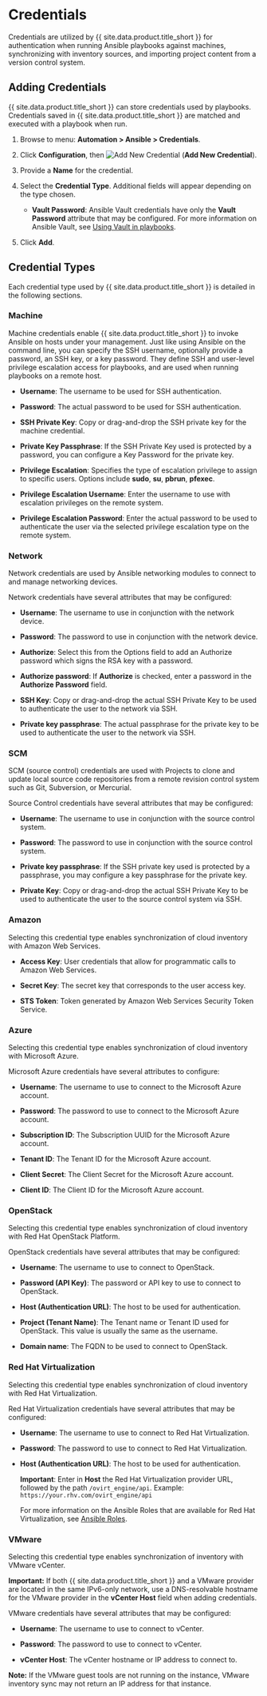 # Credentials

Credentials are utilized by {{ site.data.product.title_short }} for authentication when running Ansible playbooks against machines, synchronizing with inventory sources, and importing project content from a version control system.

## Adding Credentials

{{ site.data.product.title_short }} can store credentials used by playbooks. Credentials saved in {{ site.data.product.title_short }} are matched and executed with a playbook when run.

1.  Browse to menu: **Automation > Ansible > Credentials**.

2.  Click **Configuration**, then ![Add New Credential](../../images/1862.png) (**Add New Credential**).

3.  Provide a **Name** for the credential.

4.  Select the **Credential Type**. Additional fields will appear depending on the type chosen.

    - **Vault Password**: Ansible Vault credentials have only the **Vault Password** attribute that may be configured. For more information on Ansible Vault, see [Using Vault in playbooks](http://docs.ansible.com/ansible/latest/playbooks_vault.html).

5.  Click **Add**.

## Credential Types

Each credential type used by {{ site.data.product.title_short }} is detailed in the following sections.

### Machine

Machine credentials enable {{ site.data.product.title_short }} to invoke Ansible on hosts under your management. Just like using Ansible on the command line, you can specify the SSH username, optionally provide a password, an SSH key, or a key password. They define SSH and user-level privilege escalation access for playbooks, and are used when running playbooks on a remote host.

- **Username**: The username to be used for SSH authentication.

- **Password**: The actual password to be used for SSH authentication.

- **SSH Private Key**: Copy or drag-and-drop the SSH private key for the machine credential.

- **Private Key Passphrase**: If the SSH Private Key used is protected by a password, you can configure a Key Password for the private key.

- **Privilege Escalation**: Specifies the type of escalation privilege to assign to specific users. Options include **sudo**, **su**, **pbrun**, **pfexec**.

- **Privilege Escalation Username**: Enter the username to use with escalation privileges on the remote system.

- **Privilege Escalation Password**: Enter the actual password to be used to authenticate the user via the selected privilege escalation type on the remote system.

### Network

Network credentials are used by Ansible networking modules to connect to and manage networking devices.

Network credentials have several attributes that may be configured:

- **Username**: The username to use in conjunction with the network device.

- **Password**: The password to use in conjunction with the network device.

- **Authorize**: Select this from the Options field to add an Authorize password which signs the RSA key with a password.

- **Authorize password**: If **Authorize** is checked, enter a password in the **Authorize Password** field.

- **SSH Key**: Copy or drag-and-drop the actual SSH Private Key to be used to authenticate the user to the network via SSH.

- **Private key passphrase**: The actual passphrase for the private key to be used to authenticate the user to the network via SSH.

### SCM

SCM (source control) credentials are used with Projects to clone and update local source code repositories from a remote revision control system such as Git, Subversion, or Mercurial.

Source Control credentials have several attributes that may be configured:

- **Username**: The username to use in conjunction with the source control system.

- **Password**: The password to use in conjunction with the source control system.

- **Private key passphrase**: If the SSH private key used is protected by a passphrase, you may configure a key passphrase for the private key.

- **Private Key**: Copy or drag-and-drop the actual SSH Private Key to be used to authenticate the user to the source control system via SSH.

### Amazon

Selecting this credential type enables synchronization of cloud inventory with Amazon Web Services.

- **Access Key**: User credentials that allow for programmatic calls to Amazon Web Services.

- **Secret Key**: The secret key that corresponds to the user access key.

- **STS Token**: Token generated by Amazon Web Services Security Token Service.

### Azure

Selecting this credential type enables synchronization of cloud inventory with Microsoft Azure.

Microsoft Azure credentials have several attributes to configure:

- **Username**: The username to use to connect to the Microsoft Azure account.

- **Password**: The password to use to connect to the Microsoft Azure account.

- **Subscription ID**: The Subscription UUID for the Microsoft Azure account.

- **Tenant ID**: The Tenant ID for the Microsoft Azure account.

- **Client Secret**: The Client Secret for the Microsoft Azure account.

- **Client ID**: The Client ID for the Microsoft Azure account.

### OpenStack

Selecting this credential type enables synchronization of cloud inventory with Red Hat OpenStack Platform.

OpenStack credentials have several attributes that may be configured:

- **Username**: The username to use to connect to OpenStack.

- **Password (API Key)**: The password or API key to use to connect to OpenStack.

- **Host (Authentication URL)**: The host to be used for authentication.

- **Project (Tenant Name)**: The Tenant name or Tenant ID used for OpenStack. This value is usually the same as the username.

- **Domain name**: The FQDN to be used to connect to OpenStack.

### Red Hat Virtualization

Selecting this credential type enables synchronization of cloud inventory with Red Hat Virtualization.

Red Hat Virtualization credentials have several attributes that may be configured:

- **Username**: The username to use to connect to Red Hat Virtualization.

- **Password**: The password to use to connect to Red Hat Virtualization.

- **Host (Authentication URL)**: The host to be used for authentication.

   **Important**: Enter in **Host** the Red Hat Virtualization provider URL, followed by the path `/ovirt_engine/api`. Example: `https://your.rhv.com/ovirt_engine/api`

   For more information on the Ansible Roles that are available for Red Hat Virtualization, see [Ansible Roles](https://access.redhat.com/documentation/en-us/red_hat_virtualization/4.1/html/administration_guide/chap-automating_rhv_configuration_using_ansible#Ansible_Roles).

### VMware

Selecting this credential type enables synchronization of inventory with VMware vCenter.

**Important:** If both {{ site.data.product.title_short }} and a VMware provider are located in the same IPv6-only network, use a DNS-resolvable hostname for the VMware provider in the **vCenter Host** field when adding credentials.

VMware credentials have several attributes that may be configured:

- **Username**: The username to use to connect to vCenter.

- **Password**: The password to use to connect to vCenter.

- **vCenter Host**: The vCenter hostname or IP address to connect to.

**Note:** If the VMware guest tools are not running on the instance, VMware inventory sync may not return an IP address for that instance.
